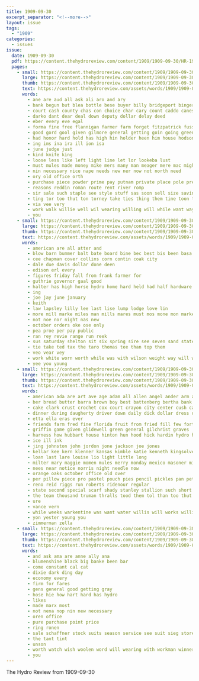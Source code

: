 ```yaml
---
title: 1909-09-30
excerpt_separator: "<!--more-->"
layout: issue
tags:
  - "1909"
categories:
  - issues
issue:
  date: 1909-09-30
  pdf: https://content.thehydroreview.com/content/1909/1909-09-30/HR-1909-09-30.pdf
  pages:
    - small: https://content.thehydroreview.com/content/1909/1909-09-30/small/HR-1909-09-30-01.jpg
      large: https://content.thehydroreview.com/content/1909/1909-09-30/large/HR-1909-09-30-01.jpg
      thumb: https://content.thehydroreview.com/content/1909/1909-09-30/thumbnails/HR-1909-09-30-01.jpg
      text: https://content.thehydroreview.com/assets/words/1909/1909-09-30/HR-1909-09-30-01.txt
      words:
        - ane are aud all ask ali aro and ary
        - bank begun but blea bottle bese buyer billy bridgeport binger been back bun boys brilliant board business book barrow bus buy bros busi brings barn big brooks ber
        - court cash county chas con choice char cary count caddo canes cook course counter cart chick can comfort cote come
        - darko dant dear deal down deputy dollar delay deed
        - eber every eve egal
        - forma fine free flannigan farmer farm forget fitzpatrick fuss fair for fancy frank from faith far fellows few farms
        - good gord gool given gilmore general getting goin going greene ground goe goan
        - had honor hard hold has high hin holder heen him house hodson her habe hinton homes home hone hand hardt hydro
        - ing ims ina ira ill ion isa
        - june judge just
        - kind knife king
        - loose less like left light line let lor lookeba lust
        - must mules made money mike mers many man meager mere mac mighty murphy men may
        - nin necessary nice nape needs new ner now not north need
        - ory old office orth
        - purchase piece powder prime pay putnam private place pole pretty plenty plan ponte pie part poo
        - reasons reddin roman route rent river romp
        - sir sale such staple see style stuff sas soon sell size saving seri sens say show sack sit sade school saturday store salary sheriff shall small smaller side seller scott stand stay standard state sud
        - ting tor too thut ton torney take ties thing them tine toon teen tom the ted then
        - via vee very
        - work walk willie well wil wearing willing will while want way was warner with west went wall waterman worthy weg
        - you
    - small: https://content.thehydroreview.com/content/1909/1909-09-30/small/HR-1909-09-30-02.jpg
      large: https://content.thehydroreview.com/content/1909/1909-09-30/large/HR-1909-09-30-02.jpg
      thumb: https://content.thehydroreview.com/content/1909/1909-09-30/thumbnails/HR-1909-09-30-02.jpg
      text: https://content.thehydroreview.com/assets/words/1909/1909-09-30/HR-1909-09-30-02.txt
      words:
        - american are all atter and
        - blow barn bummer balt bate board bine bec best bis been basa bas boy barg bear ball
        - cee chapman cover collins corn contin coak city
        - dale due davis dollar done deen
        - edison erl every
        - figures friday fall from frank farmer for
        - guthrie governor gaal good
        - halter has high horse hydro home hard held had half hardware
        - ing
        - joe jay june january
        - keith
        - law lapsley lilly lee last lise lump lodge love lin
        - more mill marke miles man mills mares must mos mone mon market mission
        - not noe nor night nas new
        - october orders oke ose only
        - pea proe per pay public
        - ran rey revie range run reek
        - sus saturday shelton sit six spring sire see seven sand state smith sept stove stand sed sis
        - tie take ted tax the taro thomas tee than top them
        - veo vear vey
        - work white worn worth while was with wilson weight way will word western week
        - yee you young
    - small: https://content.thehydroreview.com/content/1909/1909-09-30/small/HR-1909-09-30-03.jpg
      large: https://content.thehydroreview.com/content/1909/1909-09-30/large/HR-1909-09-30-03.jpg
      thumb: https://content.thehydroreview.com/content/1909/1909-09-30/thumbnails/HR-1909-09-30-03.jpg
      text: https://content.thehydroreview.com/assets/words/1909/1909-09-30/HR-1909-09-30-03.txt
      words:
        - american ada are art ave age adam all allen angel ander arm ago and alex
        - ber bread butter barra brown boy best battenberg bertha bank busi baud brother bais button business bixler been boschert bee buck bandy bros but ball baby bradley
        - cake clark crust crochet cox court crayon city center cush card colts comes cant colony case collar cream collins colt coli cali
        - dinner during daugherty driver down daily dick dollar dress darko dresser dau day dunnington
        - etta ella eras ever
        - friends farm fred fine florida fruit from fried fill few fort fair first fitzpatrick fire for frank
        - griffin game given glidewell green general gilchrist graves
        - harness how hubbart house hinton hun hood hick hardin hydro heinen hundred her homes hunt henry howie has hand home
        - ice ill ink
        - jing johnston john jordon jone jackson joe jones
        - kellar kee kern klenner kansas kimble katie kenneth kingsolver kiker
        - loan last lare louise lio light little long
        - milter mary maggie momen mules merry monday mexico masoner miss more mare mckay marsh markman must miller mckee mat market made milling
        - nees near notice norris night needle now
        - orange oaks october office old over
        - per pillow piece pro pastel pouch pies pencil pickles pan peter patent pie peaches public painting pack pair pen pete present
        - reno reid riggs run roberts ridenour regular
        - state second special scarf shady stanley stallion such short sights stover shadow single simmons see sie show snyder start scarth springs sieg saturday square stockton saunders scott side souvenir sweet
        - the team thousand truman thralls tood them tol than too thut
        - ure
        - vance vern
        - while weeks warkentine was want water willis will works williams with walter wood word week work white west
        - yon yester young you
        - zimmerman zella
    - small: https://content.thehydroreview.com/content/1909/1909-09-30/small/HR-1909-09-30-04.jpg
      large: https://content.thehydroreview.com/content/1909/1909-09-30/large/HR-1909-09-30-04.jpg
      thumb: https://content.thehydroreview.com/content/1909/1909-09-30/thumbnails/HR-1909-09-30-04.jpg
      text: https://content.thehydroreview.com/assets/words/1909/1909-09-30/HR-1909-09-30-04.txt
      words:
        - and ask ama are anne ally ana
        - blumenshine black big banke been bar
        - come constant cal cat
        - dixie dark ding day
        - economy every
        - firm for fares
        - gens general good getting gray
        - hose hie how hart hard has hydro
        - likes
        - made marx most
        - not nena nop nin new necessary
        - oren office
        - pure purchase point price
        - ring ronen
        - sale schaffner stock suits season service see suit sieg store
        - the tant tint
        - unson
        - worth watch wish woolen word will wearing with workman winner well
        - you
---
```


The Hydro Review from 1909-09-30

<!--more-->

